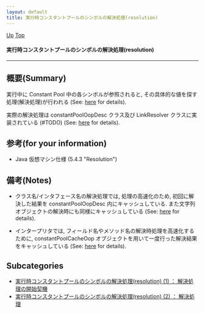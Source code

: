 ```yaml
---
layout: default
title: 実行時コンスタントプールのシンボルの解決処理(resolution)  
---
```

[Up](no38NSe1ks.html) [Top](../index.html)

#### 実行時コンスタントプールのシンボルの解決処理(resolution)  

--- 
## 概要(Summary)
実行中に Constant Pool 中の各シンボルが参照されると,
その具体的な値を探す処理(解決処理)が行われる (See: [here](noDbg01tAk.html) for details).

実際の解決処理は constantPoolOopDesc クラス及び LinkResolver クラスに実装されている (#TODO)
(See: [here](no-VW6a46T.html) for details).

## 参考(for your information)
* Java 仮想マシン仕様 (5.4.3 "Resolution")

## 備考(Notes)
* クラス名/インタフェース名の解決処理では, 処理の高速化のため,
  初回に解決した結果を constantPoolOopDesc 内にキャッシュしている.
  また文字列オブジェクトの解決時にも同様にキャッシュしている
  (See: [here](no-VW6a46T.html) for details).

* インタープリタでは, フィールド名やメソッド名の解決時処理を高速化するために, 
  constantPoolCacheOop オブジェクトを用いて一度行った解決結果をキャッシュしている
  (See: [here](noX7cqxfNI.html) for details).




## Subcategories
* [実行時コンスタントプールのシンボルの解決処理(resolution) (1) ： 解決処理の開始契機](noDbg01tAk.html)
* [実行時コンスタントプールのシンボルの解決処理(resolution) (2) ： 解決処理](no-VW6a46T.html)



